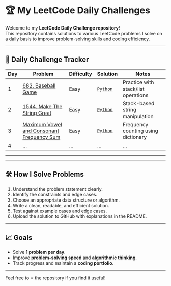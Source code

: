 # 🏆 My LeetCode Daily Challenges

Welcome to my **LeetCode Daily Challenge repository**!  
This repository contains solutions to various LeetCode problems I solve on a daily basis to improve problem-solving skills and coding efficiency.

---

## 📅 Daily Challenge Tracker

| Day | Problem | Difficulty | Solution | Notes |
|-----|---------|------------|----------|-------|
| 1   | [682. Baseball Game](https://leetcode.com/problems/baseball-game/) | Easy | [`Python`](https://github.com/KALYANSAI-3114/Leetcode-DailyPractice/tree/main/Stack/baseballgame) | Practice with stack/list operations |
| 2   | [1544. Make The String Great](https://leetcode.com/problems/make-the-string-great/) | Easy | [`Python`](https://github.com/KALYANSAI-3114/Leetcode-DailyPractice/tree/main/Stack/makethestringgreat) | Stack-based string manipulation |
| 3   | [Maximum Vowel and Consonant Frequency Sum](link-to-your-problem-or-note) | Easy | [`Python`](https://github.com/KALYANSAI-3114/Leetcode-DailyPractice/tree/main/String/FindMostFrequentVowelConsonent) | Frequency counting using dictionary |
| 4   | … | … | … | … |


---


---

## 🛠 How I Solve Problems

1. Understand the problem statement clearly.
2. Identify the constraints and edge cases.
3. Choose an appropriate data structure or algorithm.
4. Write a clean, readable, and efficient solution.
5. Test against example cases and edge cases.
6. Upload the solution to GitHub with explanations in the README.

---

## 📈 Goals

- Solve **1 problem per day**.  
- Improve **problem-solving speed** and **algorithmic thinking**.  
- Track progress and maintain a **coding portfolio**.  

---

Feel free to ⭐ the repository if you find it useful!
